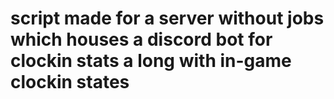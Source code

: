 # script made for a server without jobs which houses a discord bot for clockin stats a long with in-game clockin states